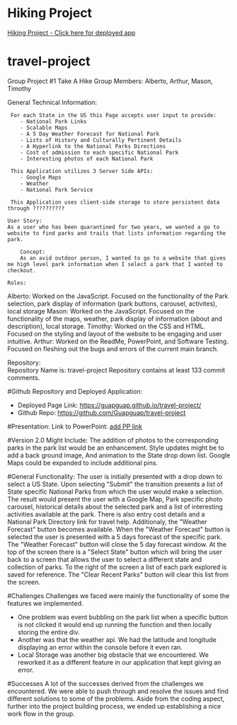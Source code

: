 # Hiking Project

<a href="https://guapguap.github.io/travel-project/">Hiking Project - Click here for deployed app</a>

# travel-project

Group Project #1 Take A Hike
Group Members: Alberto, Arthur, Mason, Timothy

General Technical Information: 

     For each State in the US this Page accepts user input to provide:
        - National Park Links
        - Scalable Maps
        - A 5 Day Weather Forecast for National Park
        - Lists of History and Culturally Pertinent Details
        - A Hyperlink to the National Parks Directions
        - Cost of admission to each specific National Park
        - Interesting photos of each National Park

     This Application utilizes 3 Server Side APIs:
        - Google Maps
        - Weather
        - National Park Service

     This Application uses client-side storage to store persistent data through ??????????

    User Story:
    As a user who has been quarantined for two years, we wanted a go to website to find parks and trails that lists information regarding the park.

    	Concept:
    	As an avid outdoor person, I wanted to go to a website that gives me high level park information when I select a park that I wanted to checkout.

    Roles:

Alberto: Worked on the JavaScript. Focused on the functionality of the Park selection, park display of information (park buttons, carousel, activites), local storage
Mason: Worked on the JavaScript. Focused on the functionality of the maps, weather, park display of information (about and description), local storage.
Timothy: Worked on the CSS and HTML. Focused on the styling and layout of the website to be engaging and user intuitive.
Arthur: Worked on the ReadMe, PowerPoint, and Software Testing. Focused on fleshing out the bugs and errors of the current main branch.

Repository:
<br>
 Repository Name is: travel-project
 Repository contains at least 133 commit comments.


#Github Repository and Deployed Application:

- Deployed Page Link: https://guapguap.github.io/travel-project/
- Github Repo: https://github.com/Guapguap/travel-project

#Presentation: 
Link to PowerPoint: [add PP link](https://onedrive.live.com/edit.aspx?resid=DE955333573C7D02!115&ithint=file%2cpptx&wdOrigin=OFFICECOM-WEB.START.MRU)

#Version 2.0 Might Include:
The addition of photos to the corresponding parks in the park list would be an enhancement. Style updates might be to add a back ground image,
And animation to the State drop down list. Google Maps could be expanded to include additional pins.

#General Functionality:
The user is initially presented with a drop down to select a US State. Upon selecting "Submit" the transition presents a list of State specific National Parks
from which the user would make a selection. The result would present the user with a Google Map, Park specific photo carousel, historical details about the
selected park and a list of interesting activities available at the park. There is also entry cost details and a National Park Directory link for travel help.
Additionaly, the "Weather Forecast" button becomes available. When the "Weather Forecast" button is selected the user is presented with a 5 days forecast of
the specific park. The "Weather Forecast" button will close the 5 day forecast window. At the top of the screen there is a "Select State" button which will
bring the user back to a screen that allows the user to select a different state and collection of parks. To the right of the screen a list of each park
explored is saved for reference. The "Clear Recent Parks" button will clear this list from the screen.

#Challenges
Challenges we faced were mainly the functionality of some the features we implemented.

- One problem was event bubbling on the park list when a specific button is not clicked it would end up running the function and then locally storing the entire div.
- Another was that the weather api. We had the latitude and longitude displaying an error within the console before it even ran.
- Local Storage was another big obstacle that we encountered. We reworked it as a different feature in our application that kept giving an error.

#Successes
A lot of the successes derived from the challenges we encountered. We were able to push through and resolve the issues and find different solutions to some of the problems.
Aside from the coding aspect, further into the project building process, we ended up establishing a nice work flow in the group.
